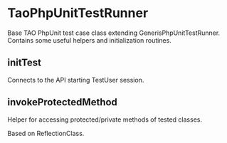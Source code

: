 <!--
created_at: '2015-07-02 10:25:23'
updated_at: '2015-07-02 10:25:23'
authors:
    - 'Konstantin Sasim'
tags:
    - Guidelines
-->

TaoPhpUnitTestRunner
====================

Base TAO PhpUnit test case class extending GenerisPhpUnitTestRunner. Contains some useful helpers and initialization routines.

initTest
--------

Connects to the API starting TestUser session.

invokeProtectedMethod
---------------------

Helper for accessing protected/private methods of tested classes.<br/>

Based on ReflectionClass.


